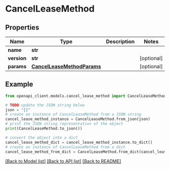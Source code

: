 # CancelLeaseMethod


## Properties

Name | Type | Description | Notes
------------ | ------------- | ------------- | -------------
**name** | **str** |  | 
**version** | **str** |  | [optional] 
**params** | [**CancelLeaseMethodParams**](CancelLeaseMethodParams.md) |  | [optional] 

## Example

```python
from openapi_client.models.cancel_lease_method import CancelLeaseMethod

# TODO update the JSON string below
json = "{}"
# create an instance of CancelLeaseMethod from a JSON string
cancel_lease_method_instance = CancelLeaseMethod.from_json(json)
# print the JSON string representation of the object
print(CancelLeaseMethod.to_json())

# convert the object into a dict
cancel_lease_method_dict = cancel_lease_method_instance.to_dict()
# create an instance of CancelLeaseMethod from a dict
cancel_lease_method_from_dict = CancelLeaseMethod.from_dict(cancel_lease_method_dict)
```
[[Back to Model list]](../README.md#documentation-for-models) [[Back to API list]](../README.md#documentation-for-api-endpoints) [[Back to README]](../README.md)


